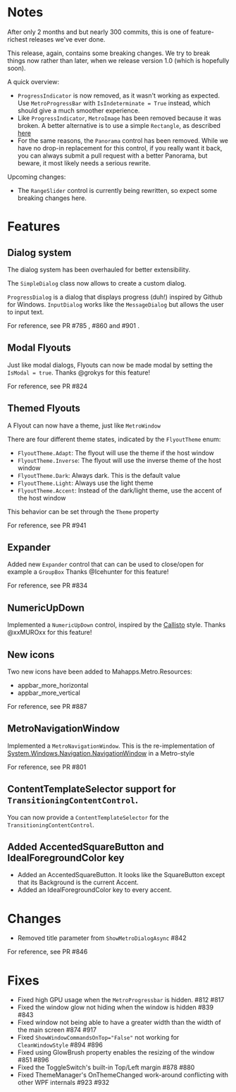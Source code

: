 # Notes

After only 2 months and but nearly 300 commits, this is one of feature-richest releases we've ever done.

This release, again, contains some breaking changes. 
We try to break things now rather than later, when we release version 1.0 (which is hopefully soon).

A quick overview:

- `ProgressIndicator` is now removed, as it wasn't working as expected. 
   Use `MetroProgressBar` with `IsIndeterminate = True` instead, which should give a much smoother experience.
- Like `ProgressIndicator`, `MetroImage` has been removed because it was broken. 
  A better alternative is to use a simple `Rectangle`, as described [here](http://mahapps.com/MahApps.Metro/guides/icons-and-resources.html)
- For the same reasons, the `Panorama` control has been removed. 
  While we have no drop-in replacement for this control, if you really want it back, 
  you can always submit a pull request with a better Panorama, but beware, it most likely needs a serious rewrite.
  
Upcoming changes:

- The `RangeSlider` control is currently being rewritten, so expect some breaking changes here.

# Features

## Dialog system

The dialog system has been overhauled for better extensibility.

The `SimpleDialog` class now allows to create a custom dialog.

`ProgressDialog` is a dialog that displays progress (duh!) inspired by Github for Windows.
`InputDialog` works like the `MessageDialog` but allows the user to input text.

For reference, see PR #785 , #860 and #901 .

## Modal Flyouts

Just like modal dialogs, Flyouts can now be made modal by setting the `IsModal = true`.
Thanks @grokys for this feature!

For reference, see PR #824

## Themed Flyouts

A Flyout can now have a theme, just like `MetroWindow`

There are four different theme states, indicated by the `FlyoutTheme` enum:

- `FlyoutTheme.Adapt`: The flyout will use the theme if the host window
- `FlyoutTheme.Inverse`: The flyout will use the inverse theme of the host window
- `FlyoutTheme.Dark`: Always dark. This is the default value
- `FlyoutTheme.Light`: Always use the light theme
- `FlyoutTheme.Accent`: Instead of the dark/light theme, use the accent of the host window

This behavior can be set through the `Theme` property

For reference, see PR #941

## Expander

Added new `Expander` control that can can be used to close/open for example a `GroupBox`
Thanks @Icehunter for this feature!

For reference, see PR #834

## NumericUpDown

Implemented a `NumericUpDown` control, inspired by the [Callisto](https://github.com/timheuer/callisto/wiki/NumericUpDown) style.
Thanks @xxMUROxx for this feature!

## New icons

Two new icons have been added to Mahapps.Metro.Resources:
- appbar_more_horizontal
- appbar_more_vertical

For reference, see PR #887

## MetroNavigationWindow

Implemented a `MetroNavigationWindow`. This is the re-implementation of [System.Windows.Navigation.NavigationWindow](http://msdn.microsoft.com/en-us/library/System.Windows.Navigation.NavigationWindow.aspx) in a Metro-style

For reference, see PR #801

## ContentTemplateSelector support for `TransitioningContentControl`.
You can now provide a `ContentTemplateSelector` for the `TransitioningContentControl`.

## Added AccentedSquareButton and IdealForegroundColor key
- Added an AccentedSquareButton. It looks like the SquareButton except that its Background is the current Accent.
- Added an IdealForegroundColor key to every accent.

# Changes

- Removed title parameter from `ShowMetroDialogAsync`
#842

For reference, see PR #846
# Fixes

- Fixed high GPU usage when the `MetroProgressbar` is hidden. #812 #817
- Fixed the window glow not hiding when the window is hidden #839 #843
- Fixed window not being able to have a greater width than the width of the main screen #874 #917
- Fixed `ShowWindowCommandsOnTop="False"` not working for `CleanWindowStyle` #894 #896
- Fixed using GlowBrush property enables the resizing of the window #851 #896
- Fixed the ToggleSwitch's built-in Top/Left margin #878 #880
- Fixed ThemeManager's OnThemeChanged work-around conflicting with other WPF internals #923 #932
